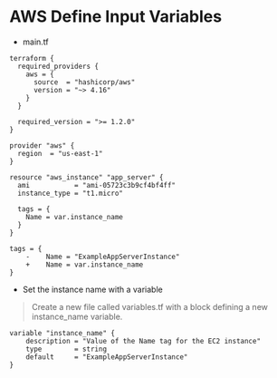 # AWS Define Input Variables
- main.tf
```
terraform {
  required_providers {
    aws = {
      source  = "hashicorp/aws"
      version = "~> 4.16"
    }
  }

  required_version = ">= 1.2.0"
}

provider "aws" {
  region  = "us-east-1"
}

resource "aws_instance" "app_server" {
  ami           = "ami-05723c3b9cf4bf4ff"
  instance_type = "t1.micro"

  tags = {
    Name = var.instance_name
  }
}
```
```
tags = {
    -    Name = "ExampleAppServerInstance"
    +    Name = var.instance_name
}
```
- Set the instance name with a variable

> Create a new file called variables.tf with a block defining a new instance_name variable.
```
variable "instance_name" {
    description = "Value of the Name tag for the EC2 instance"
    type        = string
    default     = "ExampleAppServerInstance"
}

```